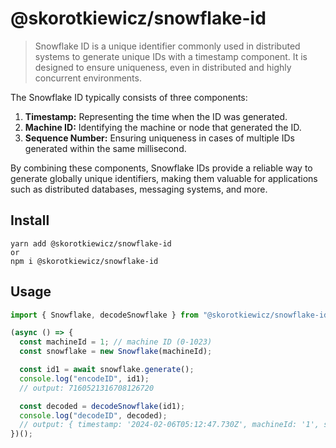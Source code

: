 # @skorotkiewicz/snowflake-id

> Snowflake ID is a unique identifier commonly used in distributed systems to generate unique IDs with a timestamp component. It is designed to ensure uniqueness, even in distributed and highly concurrent environments.

The Snowflake ID typically consists of three components:

1. **Timestamp:** Representing the time when the ID was generated.
2. **Machine ID:** Identifying the machine or node that generated the ID.
3. **Sequence Number:** Ensuring uniqueness in cases of multiple IDs generated within the same millisecond.

By combining these components, Snowflake IDs provide a reliable way to generate globally unique identifiers, making them valuable for applications such as distributed databases, messaging systems, and more.

## Install

```
yarn add @skorotkiewicz/snowflake-id
or
npm i @skorotkiewicz/snowflake-id
```

## Usage

```js
import { Snowflake, decodeSnowflake } from "@skorotkiewicz/snowflake-id";

(async () => {
  const machineId = 1; // machine ID (0-1023)
  const snowflake = new Snowflake(machineId);

  const id1 = await snowflake.generate();
  console.log("encodeID", id1);
  // output: 7160521316708126720

  const decoded = decodeSnowflake(id1);
  console.log("decodeID", decoded);
  // output: { timestamp: '2024-02-06T05:12:47.730Z', machineId: '1', sequence: '0' }
})();
```
